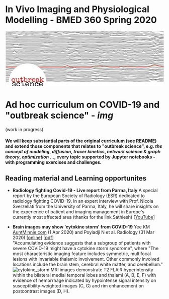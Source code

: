 # In Vivo Imaging and Physiological Modelling - BMED 360 Spring 2020


![BMED360 outbreak_science_image](../assets/outbreak-science-logo.png)


# Ad hoc curriculum on COVID-19 and "outbreak science" - _img_
(work in progress)

#### We will keep substantial parts of the original curriculum (see [README](../README.md)) and extend those components that relates to "outbreak science", e.g. _the concept of modeling_, _diffusion_, _tracer kinetics_, _network science & graph theory_, _optimization_ ..., every topic supported by Jupyter notebooks - with programming exercises and challenges.

## Reading material and Learning opportunites

- **Radiology fighting Covid-19 - Live report from Parma, Italy** A special report by the European Society of Radiology (ESR) dedicated to radiology fighting COVID-19. In an expert interview with Prof. Nicola Sverzellati from the University of Parma, Italy, he will share insights on the experience of patient and imaging management in Europe's currently most affected area (thanks for the link Sathiesh)
[[YouTube](https://www.youtube.com/watch?v=QFW8CmZ0cyM)]

- **Brain images may show 'cytokine storm' from COVID-19** Yee KM [AuntMinnie.com](https://www.auntminnie.com/index.aspx?sec=sup&sub=cto&pag=dis&ItemID=128609) (1 Apr 2020) and Poyiadji N et al. Radiology (31 Mar 2020) [[online](https://pubs.rsna.org/doi/10.1148/radiol.2020201187)] [[pdf](https://pubs.rsna.org/doi/pdf/10.1148/radiol.2020201187)]<br>
"Accumulating evidence suggests that a subgroup of patients with severe COVID-19 might have a cytokine storm syndrome", where "The most characteristic imaging feature includes symmetric, multifocal lesions with invariable thalamic involvement. Other commonly involved locations include the brain stem, cerebral white matter, and cerebellum."
![cytokine_storm](https://www.auntminnie.com/user/images/content_images/pho_redir/2020_04_01_20_12_1687_2020_04_01_covid_encephalophathy_2A-2H.png)
MRI images demonstrate T2 FLAIR hyperintensity within the bilateral medial temporal lobes and thalami (A, B, E, F) with evidence of hemorrhage indicated by hypointense signal intensity on susceptibility-weighted images (C, G) and rim enhancement on postcontrast images (D, H).


